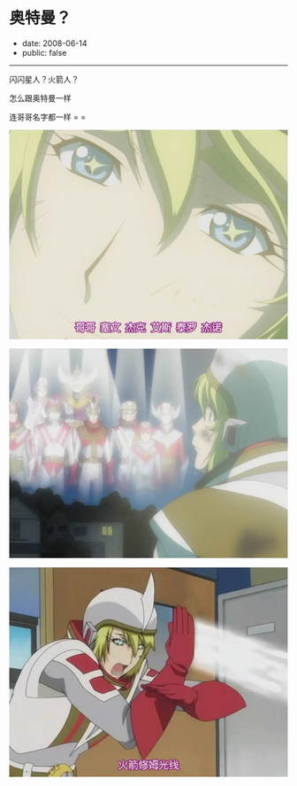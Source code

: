 # 奥特曼？

- date: 2008-06-14
- public: false

--------------------------


闪闪星人？火箭人？

怎么跟奥特曼一样

连哥哥名字都一样 = =


![](../../uploads/blogger/d.bmp)

![](../../uploads/blogger/c.bmp)

![](../../uploads/blogger/236.bmp)
